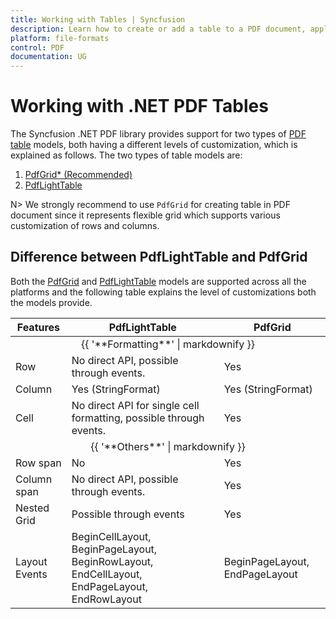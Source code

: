 ```yaml
---
title: Working with Tables | Syncfusion
description: Learn how to create or add a table to a PDF document, apply cell style & built-in table styles, automatic pagination, customize the rows and columns, and more.
platform: file-formats
control: PDF
documentation: UG
---
```


# Working with .NET PDF Tables 

The Syncfusion .NET PDF library provides support for two types of [PDF table](https://www.syncfusion.com/document-processing/pdf-framework/net/pdf-library/pdf-tables) models, both having a different levels of customization, which is explained as follows. The two types of table models are:

1. [PdfGrid* (Recommended)](https://help.syncfusion.com/cr/file-formats/Syncfusion.Pdf.Grid.PdfGrid.html)
2. [PdfLightTable](https://help.syncfusion.com/cr/file-formats/Syncfusion.Pdf.Tables.PdfLightTable.html)

N> We strongly recommend to use ``PdfGrid`` for creating table in PDF document since it represents flexible grid which supports various customization of rows and columns. 

## Difference between PdfLightTable and PdfGrid

Both the [PdfGrid](https://help.syncfusion.com/cr/file-formats/Syncfusion.Pdf.Grid.PdfGrid.html) and [PdfLightTable](https://help.syncfusion.com/cr/file-formats/Syncfusion.Pdf.Tables.PdfLightTable.html) models are supported across all the platforms and the following table explains the level of customizations both the models provide.

<table>
    <thead>
        <tr>
            <th>
                Features
            </th>
            <th>
                PdfLightTable
            </th>
            <th>
                PdfGrid
            </th>
    </thead>
    <tbody>
        <tr>
            <td align="center" colspan="3">
                {{ '**Formatting**' | markdownify }}
            </td>
        </tr>
        <tr>
            <td>
                Row
            </td>
            <td>
                No direct API, possible through events.
            </td>
            <td>
                Yes
            </td>
        </tr>
        <tr>
            <td>
                Column
            </td>
            <td>
                Yes (StringFormat)
            </td>
            <td>
                Yes (StringFormat)
            </td>
        </tr>
        <tr>
            <td>
                Cell
            </td>
            <td>
                No direct API for single cell formatting, possible through events.
            </td>
            <td>
                Yes
            </td>
        </tr>
        <tr>
            <td align="center" colspan="3">
                {{ '**Others**' | markdownify }}
            </td>
        </tr>
        <tr>
            <td>
                Row span
            </td>
            <td>
                No
            </td>
            <td>
                Yes
            </td>
        </tr>
        <tr>
            <td>
                Column span
            </td>
            <td>
                No direct API, possible through events.
            </td>
            <td>
                Yes
            </td>
        </tr>
        <tr>
            <td>
                Nested Grid
            </td>
            <td>
                Possible through events
            </td>
            <td>
                Yes
            </td>
        </tr>
        <tr>
            <td>
                Layout Events
            </td>
            <td>
                BeginCellLayout, BeginPageLayout, BeginRowLayout, EndCellLayout, EndPageLayout, EndRowLayout
            </td>
            <td>
                BeginPageLayout, EndPageLayout
            </td>
        </tr>
    </tbody>
</table>
